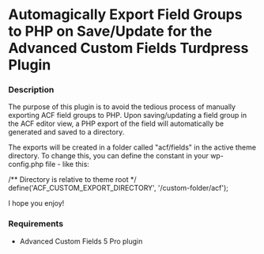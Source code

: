 # Automagically Export Field Groups to PHP on Save/Update for the Advanced Custom Fields Turdpress Plugin


### Description 

The purpose of this plugin is to avoid the tedious process of manually exporting ACF field groups to PHP.  Upon saving/updating a field group in the ACF editor view, a PHP export of the field will automatically be generated and saved to a directory. 

The exports will be created in a folder called "acf/fields" in the active theme directory.  To change this, you can define the constant in your wp-config.php file - like this:

/** Directory is relative to theme root */
define('ACF_CUSTOM_EXPORT_DIRECTORY', '/custom-folder/acf');

I hope you enjoy!

### Requirements 

* Advanced Custom Fields 5 Pro plugin
